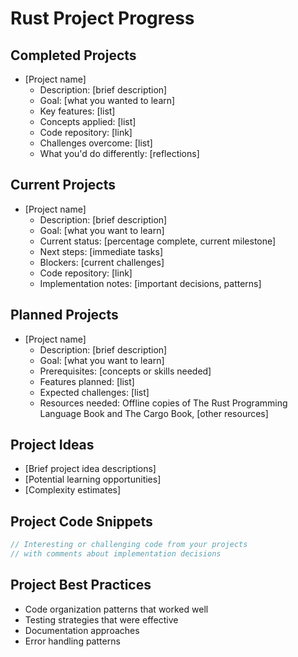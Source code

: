 # Rust Project Progress

## Completed Projects
- [Project name]
  - Description: [brief description]
  - Goal: [what you wanted to learn]
  - Key features: [list]
  - Concepts applied: [list]
  - Code repository: [link]
  - Challenges overcome: [list]
  - What you'd do differently: [reflections]

## Current Projects
- [Project name]
  - Description: [brief description]
  - Goal: [what you want to learn]
  - Current status: [percentage complete, current milestone]
  - Next steps: [immediate tasks]
  - Blockers: [current challenges]
  - Code repository: [link]
  - Implementation notes: [important decisions, patterns]

## Planned Projects
- [Project name]
  - Description: [brief description]
  - Goal: [what you want to learn]
  - Prerequisites: [concepts or skills needed]
  - Features planned: [list]
  - Expected challenges: [list]
  - Resources needed: Offline copies of The Rust Programming Language Book and The Cargo Book, [other resources]

## Project Ideas
- [Brief project idea descriptions]
- [Potential learning opportunities]
- [Complexity estimates]

## Project Code Snippets
```rust
// Interesting or challenging code from your projects
// with comments about implementation decisions
```

## Project Best Practices
- Code organization patterns that worked well
- Testing strategies that were effective
- Documentation approaches
- Error handling patterns
